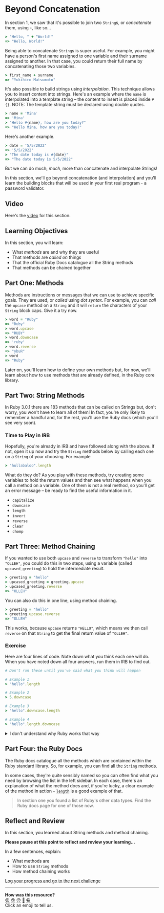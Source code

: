 # Beyond Concatenation

In section 1, we saw that it's possible to join two `String`s, or _concatenate_ them, using `+`, like so...

```ruby
> "Hello, " + "World!"
=> "Hello, World!"
```

Being able to concatenate `String`s is super useful. For example, you might have a person's first name assigned to one variable and their surname assigned to another. In that case, you could return their full name by concatenating those two variables.

```ruby
> first_name + surname
=> "Yukihiro Matsumoto"
```

It's also possible to build strings using _interpolation_. This technique allows you to insert content into strings. Here's an example where the `name` is interpolated into a template string – the content to insert is placed inside `#{}`. NOTE: The template string must be declared using double quotes.

```ruby
> name = 'Mina'
=> 'Mina'
> "Hello #{name}, how are you today?"
=> "Hello Mina, how are you today?"
```

Here's another example.

```ruby
> date = '5/5/2022'
=> '5/5/2022'
> "The date today is #{date}"
=> "The date today is 5/5/2022"
```

But we can do much, _much_, more than concatenate and interpolate Strings!

In this section, we'll go beyond concatenation (and interpolation) and you'll learn the building blocks that will be used in your first real program - a password validator.

## Video

Here's the [video](https://youtu.be/m2gcP_Fnr6A) for this section.

## Learning Objectives

In this section, you will learn:

- What _methods_ are and why they are useful
- That methods are _called on_ things
- That the official Ruby Docs catalogue all the String methods
- That methods can be chained together

## Part One: Methods

Methods are instructions or messages that we can use to achieve specific goals. They are used, or _called_ using _dot syntax_. For example, you can _call_ the `upcase` method on a `String` and it will `return` the characters of your `String` block caps.  Give it a try now.

```ruby
> word = "Ruby"
=> "Ruby"
> word.upcase
=> "RUBY"
> word.downcase
=> 'ruby'
> word.reverse
=> "ybuR"
> word
=> "Ruby"
```

Later on, you'll learn how to define your own methods but, for now, we'll learn about how to use methods that are already defined, in the Ruby core library.
## Part Two: String Methods

In Ruby 3.0.1 there are 183 methods that can be called on Strings but, don't worry, you won't have to learn all of them! In fact, you're only likely to remember a handful and, for the rest, you'll use the Ruby docs (which you'll see very soon).

### Time to Play in IRB

Hopefully, you're already in IRB and have followed along with the above. If not, open it up now and try the `String` methods below by calling each one on a `String` of your choosing. For example

```ruby
> "hullabaloo".length
```

What do they do? As you play with these methods, try creating some variables to hold the return values and then see what happens when you call a method on a variable. One of them is not a real method, so you'll get an error message – be ready to find the useful information in it.

- `capitalize`
- `downcase`
- `length`
- `invert`
- `reverse`
- `clear`
- `chomp`

## Part Three: Method Chaining

If you wanted to use both `upcase` and `reverse` to transform `"hello"` into `"OLLEH"`, you could do this in two steps, using a variable (called `upcased_greeting`) to hold the intermediate result.

```ruby
> greeting = "hello"
> upcased_greeting = greeting.upcase
> upcased_greeting.reverse
=> "OLLEH"
```

You can also do this in one line, using method chaining.

```ruby
> greeting = "hello"
> greeting.upcase.reverse
=> "OLLEH"
```

This works, because `upcase` returns `"HELLO"`, which means we then call `reverse` on that `String` to get the final return value of `"OLLEH"`.

### Exercise

Here are four lines of code. Note down what you think each one will do. When you have noted down all four answers, run them in IRB to find out.

```ruby
# Don't run these until you've said what you think will happen

# Example 1
> "hello".length

# Example 2
> 5.downcase

# Example 3
> "hello".downcase.length

# Example 4
> "hello".length.downcase
```

<details>
  <summary>I don't understand why Ruby works that way</summary>
  <h4>Example 1</h4>
  <div><code>"hello".length</code> returns <code>5</code> - an Integer representing the number of characters in <code>"Hello"</code>.</div>
  <h4>Example 2</h4>
  <div><code>5.downcase</code> throws an error because <code>downcase</code> is a String method and cannot be used on an Integer.</div>
  <h4>Example 3</h4>
  <div><code>"hello".downcase.length</code> returns 5 because <code>"hello".downcase</code> returns the String <code>"hello"</code> on which we then call <code>length</code>.</div>
  <h4>Example 4</h4>
  <div><code>"hello".length.downcase</code> throws an error becasue <code>"hello".length</code> returns 5 on which we then call <code>downcase</code>, a method that can only be called on Strings.</div>
</details>

## Part Four: the Ruby Docs

The Ruby docs catalogue all the methods which are contained within the Ruby standard library. So, for example, you can find [all the `String` methods](https://ruby-doc.org/core-3.1.1/String.html).

In some cases, they're quite sensibly named so you can often find what you need by browsing the list in the left sidebar. In each case, there's an explanation of what the method does and, if you're lucky, a clear example of the method in action – [`length`](https://ruby-doc.org/core-3.1.1/String.html#method-i-length) is a good example of that.

> In section one you found a list of Ruby's other data types. Find the Ruby docs page for one of those now.
## Reflect and Review

In this section, you learned about String methods and method chaining.

**Please pause at this point to reflect and review your learning...**

In a few sentences, explain:

- What methods are
- How to use `String` methods
- How method chaining works


[Log your progress and go to the next challenge](https://makers-event-logger.herokuapp.com/?event=03_beyond_concatenation.md&repository=makersacademy%2Fruby_foundations&redirect=chapter1%2F04_beyond_strings.md)

<!-- BEGIN GENERATED SECTION DO NOT EDIT -->

---

**How was this resource?**  
[😫](https://airtable.com/shrUJ3t7KLMqVRFKR?prefill_Repository=makersacademy%2Fruby_foundations&prefill_File=chapter1%2F03_beyond_concatenation.md&prefill_Sentiment=😫) [😕](https://airtable.com/shrUJ3t7KLMqVRFKR?prefill_Repository=makersacademy%2Fruby_foundations&prefill_File=chapter1%2F03_beyond_concatenation.md&prefill_Sentiment=😕) [😐](https://airtable.com/shrUJ3t7KLMqVRFKR?prefill_Repository=makersacademy%2Fruby_foundations&prefill_File=chapter1%2F03_beyond_concatenation.md&prefill_Sentiment=😐) [🙂](https://airtable.com/shrUJ3t7KLMqVRFKR?prefill_Repository=makersacademy%2Fruby_foundations&prefill_File=chapter1%2F03_beyond_concatenation.md&prefill_Sentiment=🙂) [😀](https://airtable.com/shrUJ3t7KLMqVRFKR?prefill_Repository=makersacademy%2Fruby_foundations&prefill_File=chapter1%2F03_beyond_concatenation.md&prefill_Sentiment=😀)  
Click an emoji to tell us.

<!-- END GENERATED SECTION DO NOT EDIT -->
